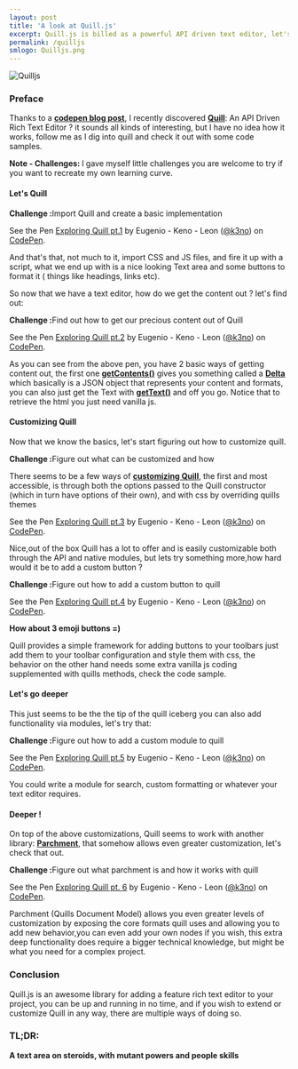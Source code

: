```yaml
---
layout: post
title: 'A look at Quill.js'
excerpt: Quill.js is billed as a powerful API driven text editor, let's see what that means with some code samples.
permalink: /quilljs
smlogo: Quilljs.png
---
```


<div class="text-center"><img src={{ site.url }}"assets/images/quilljsLogo.png" alt="Quilljs"></div>

<h3 class="fancy">Preface</h3>


Thanks to a <a href="https://blog.codepen.io/2016/09/08/quill-playground/" target="_blank"><b>codepen blog post</b></a>, I recently discovered <a href="https://quilljs.com" target="_blank"><b>Quill</b></a>:  <span class="hl">An API Driven Rich Text Editor ? </span>it sounds all kinds of interesting, but I have no idea how it works, follow me as I dig into quill and check it out with some code samples.

<div class="challenge"> <b>Note - Challenges: </b> I gave myself little challenges you are welcome to try if you want to recreate my own learning curve.</div>


<h4 class="fancy">Let's Quill</h4>

<div class="challenge"><b>Challenge :</b>Import Quill and create a basic implementation</div>

<p data-height="300" data-theme-id="0" data-slug-hash="wzZzPv" data-default-tab="result" data-user="k3no" data-embed-version="2" class="codepen">See the Pen <a href="http://codepen.io/k3no/pen/wzZzPv/">Exploring Quill pt.1</a> by Eugenio - Keno -  Leon (<a href="http://codepen.io/k3no">@k3no</a>) on <a href="http://codepen.io">CodePen</a>.</p>
<script async src="//assets.codepen.io/assets/embed/ei.js"></script>


And that's that, not much to it, import CSS and JS files, and fire it up with a script, what we end up with is a nice looking Text area and some buttons to format it ( things like headings, links etc).

So now that we have a text editor, how do we get the content out ? let's find out:

<div class="challenge"><b>Challenge :</b>Find out how to get our precious content out of Quill </div>

<p data-height="910" data-theme-id="0" data-slug-hash="amwpqk" data-default-tab="js,result" data-user="k3no" data-embed-version="2" class="codepen">See the Pen <a href="http://codepen.io/k3no/pen/amwpqk/">Exploring Quill pt.2</a> by Eugenio - Keno -  Leon (<a href="http://codepen.io/k3no">@k3no</a>) on <a href="http://codepen.io">CodePen</a>.</p>
<script async src="//assets.codepen.io/assets/embed/ei.js"></script>


As you can see from the above pen, you have 2 basic ways of getting content out, the first one <a href="https://quilljs.com/docs/api/#getcontents" target="_blank"><b>getContents()</b></a> gives you something called a <a href="https://quilljs.com/guides/working-with-deltas/" target="_blank"><b>Delta</b></a> which basically is a JSON object that represents your content and formats, you can also just get the Text with <a href="https://quilljs.com/docs/api/#gettext" target="_blank"><b>getText()</b></a> and off you go. Notice that to retrieve the html you just need vanilla js.

<h4 class="fancy">Customizing Quill</h4>

Now that we know the basics, let's start figuring out how to customize quill.

<div class="challenge"><b>Challenge :</b>Figure out what can be customized and how</div>

There seems to be a few ways of <a href="https://quilljs.com/guides/how-to-customize-quill/" target="_blank"><b>customizing Quill</b></a>, the first and most accessible, is through both the options passed to the Quill constructor (which in turn have options of their own), and with css by overriding quills themes

<p data-height="600" data-theme-id="0" data-slug-hash="GjEzvo" data-default-tab="result" data-user="k3no" data-embed-version="2" class="codepen">See the Pen <a href="http://codepen.io/k3no/pen/GjEzvo/">Exploring Quill pt.3</a> by Eugenio - Keno -  Leon (<a href="http://codepen.io/k3no">@k3no</a>) on <a href="http://codepen.io">CodePen</a>.</p>
<script async src="//assets.codepen.io/assets/embed/ei.js"></script>

Nice,out of the box Quill has a lot to offer and is easily customizable both through the API and native modules, but lets try something more,how hard would it be to add a custom button ?

<div class="challenge"><b>Challenge :</b>Figure out how to add a custom button to quill</div>

<p data-height="400" data-theme-id="0" data-slug-hash="ZpyNvj" data-default-tab="result" data-user="k3no" data-embed-version="2" class="codepen">See the Pen <a href="http://codepen.io/k3no/pen/ZpyNvj/">Exploring Quill pt.4</a> by Eugenio - Keno -  Leon (<a href="http://codepen.io/k3no">@k3no</a>) on <a href="http://codepen.io">CodePen</a>.</p>
<script async src="//assets.codepen.io/assets/embed/ei.js"></script>

<b>How about 3 emoji buttons =) </b>

Quill provides a simple framework for adding buttons to your toolbars just add them to your toolbar configuration and style them with css, the behavior on the other hand needs some extra vanilla js coding supplemented with quills methods, check the code sample.

<h4 class="fancy">Let's go deeper </h4>

This just seems to be the the tip of the quill iceberg  you can also add functionality via modules, let's try that:

<div class="challenge"><b>Challenge :</b>Figure out how to add a custom module to quill</div>

<p data-height="500" data-theme-id="0" data-slug-hash="bwAKBp" data-default-tab="js,result" data-user="k3no" data-embed-version="2" class="codepen">See the Pen <a href="http://codepen.io/k3no/pen/bwAKBp/">Exploring Quill pt.5</a> by Eugenio - Keno -  Leon (<a href="http://codepen.io/k3no">@k3no</a>) on <a href="http://codepen.io">CodePen</a>.</p>
<script async src="//assets.codepen.io/assets/embed/ei.js"></script>

You could write a module for search, custom formatting or whatever your text editor requires.

<h4 class="fancy">Deeper !</h4>

On top of the above customizations, Quill seems to work with another library: <a href="https://github.com/quilljs/parchment/" target="_blank"><b>Parchment</b></a>, that somehow allows even greater customization, let's check that out.


<div class="challenge"><b>Challenge :</b>Figure out what parchment is and how it works with quill</div>

<p data-height="400" data-theme-id="0" data-slug-hash="bwoVVA" data-default-tab="js,result" data-user="k3no" data-embed-version="2" class="codepen">See the Pen <a href="http://codepen.io/k3no/pen/bwoVVA/">Exploring Quill pt. 6</a> by Eugenio - Keno -  Leon (<a href="http://codepen.io/k3no">@k3no</a>) on <a href="http://codepen.io">CodePen</a>.</p>
<script async src="//assets.codepen.io/assets/embed/ei.js"></script>

Parchment (Quills Document Model) allows you even greater levels of customization by exposing the core formats quill uses and allowing you to add new behavior,you can even add your own nodes if you wish, this extra deep functionality does require a bigger technical knowledge, but might be what you need for a complex project.

<h3 class="fancy">Conclusion</h3>

Quill.js is an awesome library for adding a feature rich text editor to your project, you can be up and running in no time, and if you wish to extend or customize Quill in any way, there are multiple ways of doing so.

<h3 class="fancy"> TL&#59;DR: </h3>

<b>A text area on steroids, with mutant powers and people skills</b>
